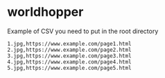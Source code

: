 # worldhopper
Example of CSV you need to put in the root directory

```csv
1.jpg,https://www.example.com/page1.html
2.jpg,https://www.example.com/page2.html
3.jpg,https://www.example.com/page3.html
4.jpg,https://www.example.com/page4.html
5.jpg,https://www.example.com/page5.html
```

